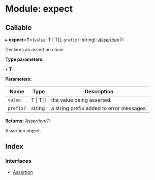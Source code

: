 
# Module: expect

## Callable

▸ **expect**<**T**>(`value`: T | T[], `prefix?`: string): *[Assertion](../interfaces/_code_7_0_0_index_d_.expect.assertion.md)‹T›*

Declares an assertion chain.

**Type parameters:**

▪ **T**

**Parameters:**

Name | Type | Description |
------ | ------ | ------ |
`value` | T &#124; T[] | the value being asserted. |
`prefix?` | string | a string prefix added to error messages.  |

**Returns:** *[Assertion](../interfaces/_code_7_0_0_index_d_.expect.assertion.md)‹T›*

Assertion object.

## Index

### Interfaces

* [Assertion](../interfaces/_code_7_0_0_index_d_.expect.assertion.md)
